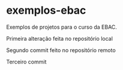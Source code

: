 # exemplos-ebac
Exemplos de projetos para o curso da EBAC.

Primeira alteração feita no repositório local

Segundo commit feito no repositório remoto

Terceiro commit
